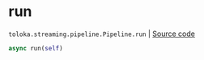 # run
`toloka.streaming.pipeline.Pipeline.run` | [Source code](https://github.com/Toloka/toloka-kit/blob/v1.0.2/src/streaming/pipeline.py#L387)

```python
async run(self)
```

